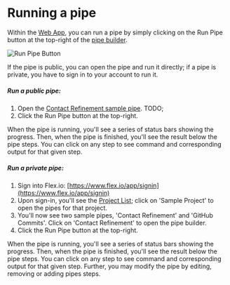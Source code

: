 # Running a pipe

Within the [Web App](https://www.flex.io/docs/web-app/), you can run a pipe by simply clicking on the Run Pipe button at the top-right of the [pipe builder](https://www.flex.io/docs/web-app/#building-and-running-a-pipe "Pipe Builder").

![Run Pipe Button](https://s3.amazonaws.com/docs-assets/gs-run-button.png "Run Pipe Button")

If the pipe is public, you can open the pipe and run it directly; if a pipe is private, you have to sign in to your account to run it.

##### Run a public pipe:

1. Open the [Contact Refinement sample pipe]().  TODO;
2. Click the Run Pipe button at the top-right.

When the pipe is running, you'll see a series of status bars showing the progress.  Then, when the pipe is finished, you'll see the result below the pipe steps.  You can click on any step to see command and corresponding output for that given step.

##### Run a private pipe:

1. Sign into Flex.io:  [https://www.flex.io/app/signin](https://www.flex.io/app/signin)
2. Upon sign-in, you'll see the [Project List](https://www.flex.io/docs/web-app/#project-list); click on 'Sample Project' to open the pipes for that project.
3. You'll now see two sample pipes, 'Contact Refinement' and 'GitHub Commits'. Click on 'Contact Refinement' to open the pipe builder.
4. Click the Run Pipe button at the top-right.

When the pipe is running, you'll see a series of status bars showing the progress.  Then, when the pipe is finished, you'll see the result below the pipe steps.  You can click on any step to see command and corresponding output for that given step.  Further, you may modify the pipe by editing, removing or adding pipes steps.